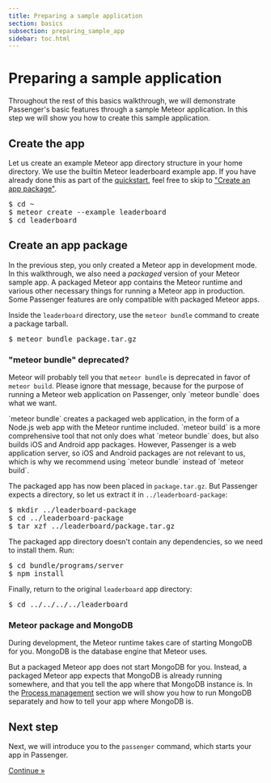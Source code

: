 ```yaml
---
title: Preparing a sample application
section: basics
subsection: preparing_sample_app
sidebar: toc.html
---
```

# Preparing a sample application

<p class="lead">Throughout the rest of this basics walkthrough, we will demonstrate Passenger's basic features through a sample Meteor application. In this step we will show you how to create this sample application.</p>

## Create the app

Let us create an example Meteor app directory structure in your home directory. We use the builtin Meteor leaderboard example app. If you have already done this as part of the [quickstart](../../start/meteor.html), feel free to skip to ["Create an app package"](#create-an-app-package).

<pre class="highlight"><span class="prompt">$ </span>cd ~
<span class="prompt">$ </span>meteor create --example leaderboard
<span class="prompt">$ </span>cd leaderboard</pre>

## Create an app package

In the previous step, you only created a Meteor app in development mode. In this walkthrough, we also need a *packaged* version of your Meteor sample app. A packaged Meteor app contains the Meteor runtime and various other necessary things for running a Meteor app in production. Some Passenger features are only compatible with packaged Meteor apps.

Inside the `leaderboard` directory, use the `meteor bundle` command to create a package tarball.

<pre class="highlight"><span class="prompt">$ </span>meteor bundle package.tar.gz</pre>

<div class="note">
  <h3 class="notoc">"meteor bundle" deprecated?</h3>
  <p>
    Meteor will probably tell you that <code>meteor bundle</code> is deprecated in favor of <code>meteor build</code>. Please ignore that message, because for the purpose of running a Meteor web application on Passenger, only `meteor bundle` does what we want.
  </p>
  <p>
    `meteor bundle` creates a packaged web application, in the form of a Node.js web app with the Meteor runtime included. `meteor build` is a more comprehensive tool that not only does what `meteor bundle` does, but also builds iOS and Android app packages. However, Passenger is a web application server, so iOS and Android packages are not relevant to us, which is why we recommend using `meteor bundle` instead of `meteor build`.
  </p>
</div>

The packaged app has now been placed in `package.tar.gz`. But Passenger expects a directory, so let us extract it in `../leaderboard-package`:

<pre class="highlight"><span class="prompt">$ </span>mkdir ../leaderboard-package
<span class="prompt">$ </span>cd ../leaderboard-package
<span class="prompt">$ </span>tar xzf ../leaderboard/package.tar.gz</pre>

The packaged app directory doesn't contain any dependencies, so we need to install them. Run:

<pre class="highlight"><span class="prompt">$ </span>cd bundle/programs/server
<span class="prompt">$ </span>npm install</pre>

Finally, return to the original `leaderboard` app directory:

<pre class="highlight"><span class="prompt">$ </span>cd ../../../../leaderboard</pre>

<div class="info">
  <h3 class="notoc">Meteor package and MongoDB</h3>
  <p>
    During development, the Meteor runtime takes care of starting MongoDB for you. MongoDB is the database engine that Meteor uses.
  </p>
  <p>
    But a packaged Meteor app does not start MongoDB for you. Instead, a packaged Meteor app expects that MongoDB is already running somewhere, and that you tell the app where that MongoDB instance is. In the <a href="process_management.html">Process management</a> section we will show you how to run MongoDB separately and how to tell your app where MongoDB is.
  </p>
</div>

## Next step

Next, we will introduce you to the `passenger` command, which starts your app in Passenger.

<a href="passenger_command.html" class="btn btn-primary btn-lg">Continue &raquo;</a>
